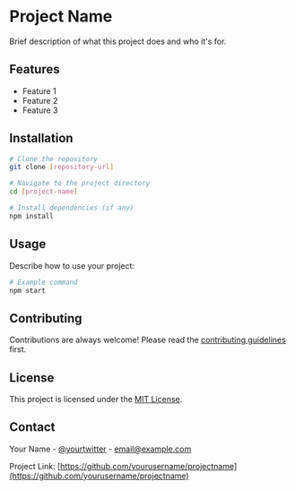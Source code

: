 # Project Name

Brief description of what this project does and who it's for.

## Features

- Feature 1
- Feature 2
- Feature 3

## Installation

```bash
# Clone the repository
git clone [repository-url]

# Navigate to the project directory
cd [project-name]

# Install dependencies (if any)
npm install
```

## Usage

Describe how to use your project:

```bash
# Example command
npm start
```

## Contributing

Contributions are always welcome! Please read the [contributing guidelines](CONTRIBUTING.md) first.

## License

This project is licensed under the [MIT License](LICENSE).

## Contact

Your Name - [@yourtwitter](https://twitter.com/yourtwitter) - email@example.com

Project Link: [https://github.com/yourusername/projectname](https://github.com/yourusername/projectname) 